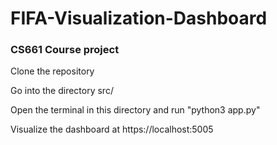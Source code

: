 # FIFA-Visualization-Dashboard
### CS661 Course project

Clone the repository

Go into the directory src/

Open the terminal in this directory and run "python3 app.py"

Visualize the dashboard at https://localhost:5005
